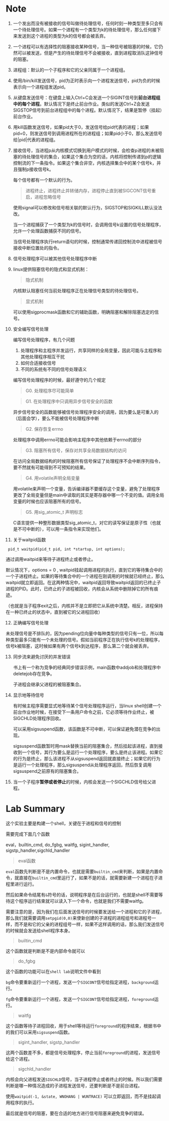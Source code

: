# Note

1. 一个发出而没有被接收的信号叫做待处理信号，任何时刻一种类型至多只会有一个待处理信号。如果一个进程有一个类型为k的待处理信号，那么任何接下来发送到这个进程的类型为k的信号都会被丢弃。

2. 一个进程可以有选择性的阻塞接收某种信号，当一种信号被阻塞的时候，它仍然可以被发送，但是产生的待处理信号不会被接收，直到进程取消队这钟信号的阻塞。

3. 进程组：默认的一个子程序和它的父亲同属于一个进程组。

4. 使用/bin/kill发送信号，pid为正时表示向一个进程发送信号，pid为负的时候表示向一个进程组发送pid。

5. 从键盘发送信号：在键盘上输入Ctrl+C会发送一个SIGINT信号到**前台进程组中的每个进程**。默认情况下是终止前台作业。类似的发送Ctrl+Z会发送SIGSTOP信号到前台进程组中的每个进程。默认情况下，结果是暂停（挂起）前台作业。

6. 用kill函数发送信号，如果pid大于0，发送信号给pid代表的进程；如果pid=0，则发送信号到调用进程所在的进程组；如果pid小于0，那么发送信号给|pid|代表的进程组。

7. 接收信号，当进程p从内核模式切换到用户模式的时候，会检查p进程的未被阻塞的待处理信号的集合，如果这个集合为空的话，内核将控制传递到p的逻辑控制流的下一条指令。如果这个集合非空，内核选择集合中的某个信号k，并且强制p接收信号k。

   每个信号都有一个默认的行为。

   > 进程终止，进程终止并转储内存，进程停止直到被SIGCONT信号重启，进程忽略信号

   使用signal可以修改和信号相关联的默认行为，SIGSTOP和SIGKILL默认没法改。

   当一个进程捕获了一个类型为k的信号时，会调用信号k设置的信号处理程序，允许一个处理函数捕获不同的信号。

   当信号处理程序执行return语句的时候，控制通常传递回控制流中进程被信号接收中断位置处的指令。

8. 信号处理程序可以被其他信号处理程序中断

9. linux提供阻塞信号的隐式和显式机制：

   > 隐式机制

   内核默认阻塞任何当前处理程序正在处理信号类型的待处理信号。

   > 显式机制

   可以使用sigprocmask函数和它的辅助函数，明确阻塞和解除阻塞选定的信号。

10. 安全编写信号处理

    编写信号处理程序，有几个问题

    1. 处理程序和主程序并发运行，共享同样的全局变量，因此可能与主程序和其他处理程序相互干扰
    2. 如何合适接收信号
    3. 不同的系统有不同的信号处理语义

    编写信号处理程序的时候，最好遵守的几个规定

    > G0. 处理程序尽可能简单

    > G1. 在处理程序中只调用异步信号安全的函数

    异步信号安全的函数能够被信号处理程序安全的调用，因为要么是可重入的（后面会学），要么不能被信号处理程序中断

    > G2. 保存恢复errno

    处理程序中调用errno可能会影响主程序中其他依赖于errno的部分

    > G3. 阻塞所有信号，保存对共享全局数据结构的访问

    在访问全局数据结构的时候阻塞所有信号保证了处理程序不会中断序列指令，要不然就有可能得到不可预知的结果。

    > G4. 用volatile声明全局变量

    用volatile来声明一个变量，告诉编译器不要缓存这个变量，避免了处理程序更改了全局变量但是main中读取的其实是寄存器中哪一个不变的值。调用全局变量的时候也应该阻塞所有的信号。

    > G5. 用sig_atomic_t 声明标志

    C语言提供一种整形数据类型sig_atomic_t，对它的读写保证是原子性（也就是不可中断的），可以用一条指令来实现他们。

11. 关于waitpid函数

` pid_t waitpid(pid_t pid, int *startup, int options);` 

通过调用waitpid来等待子进程终止或者停止。

默认情况下，options = 0 , waitpid挂起调用进程的执行，直到它的等待集合中的一个子进程终止。如果的等待集合中的一个进程在刚调用的时候就已经终止，那么waitpid就立即返回。在这两种情况中，waitpid返回导致waitpid返回的已终止子进程的PID。此时，已终止的子进程被回收，内核会从系统中删除掉它的所有痕迹。

（也就是当子程序exit之后，内核并不是立即把它从系统中清楚。相反，进程保持在一种已终止的状态中，直到被它的父进程回收）

12. 正确编写信号处理

未处理信号是不排队的，因为pending位向量中每种类型的信号只有一位，所以每种类型最多只能有一个未处理的信号。假如当前程序正在执行信号k的处理程序，信号k被阻塞，这时候如果有两个信号k到达程序，那么第二个就会被丢弃。

13. 同步流来避免讨厌的并发错误

    书上有一个称为竞争的经典同步错误示例，main函数中addjob和处理程序中deletejob存在竞争。

    子进程会继承父进程的被阻塞集合。

14. 显示地等待信号

    有时候主程序需要显式地等待某个信号处理程序运行，当linux shell创建一个前台作业地时候，在接受下一条用户命令之前，它必须等待作业终止，被SIGCHLD处理程序回收。
    
    可以采用sigsuspend函数，该函数是不可中断，可以保证避免潜在竞争的出现。
    
    sigsuspend函数暂时用mask替换当前的阻塞集合，然后挂起该进程，直到接收到一个信号，其行为要么是运行一个处理程序，要么是终止该进程。如果它的行为是终止，那么该进程不从sigsuspend返回就直接终止；如果它的行为是运行一个处理程序，那么sigsuspend从处理程序返回，然后恢复调用sigsuspend之前原有的阻塞集合。
    
15. 当一个子程序**暂停或者停止**的时候，内核会发送一个SIGCHLD信号给父进程。

# Lab Summary

这个实验主要是构建一个shell，关键在于进程和信号的控制

需要完成下面几个函数

eval，builtin_cmd, do_fgbg, waitfg, sigint_handler, sigstp_handler,sigchld_handler 

> eval函数

`eval`函数先判断是不是内置命令，也就是需要`builtin_cmd`来判断，如果是内置命令，就直接在`builtin_cmd`里运行了，如果不是的话，就需要新建一个进程在子进程里进行运行。

然后如果命令结尾有`&`符号的话，说明程序是在后台运行的，也就是shell不需要等待这个程序运行结束就可以读入下一个命令，也就是我们不需要waitfg。

需要注意的是，因为我们在后面发送信号的时候要发送给一个进程和它的子进程，那么我们就需要调用`setpgid(0,0)`来使新创建的子进程的进程组号和进程号一样，而不是和它的父亲的进程组号一样，如果不这样调用的话，那么我们发送信号的时候就会发送给shell程序本身。

> builtin_cmd

这个函数就是判断是不是内部命令就可以

> do_fgbg

这个函数的功能可以在`shell lab`说明文件中看到

`bg`命令要重新运行一个进程，发送一个`SIGCONT`信号给指定进程，`background`运行。

`fg`命令要重新运行一个进程，发送一个`SIGCONT`信号给指定进程，`foreground`运行。

> waitfg

这个函数等待子进程回收，用于shell等待运行`foreground`的程序结束，根据书中的我们可以采用`sigsuspend`函数。

> sigint_handler, sigstp_handler

这两个函数差不多，都是信号处理程序，停止当前`foreground`的进程，发送信号给这个进程。

> sigchld_handler

内核会向父进程发送`SIGCHLD`信号，当子进程停止或者终止的时候。所以我们需要判断是哪一种情况造成的子进程发送信号，还要判断是不是前台进程。

使用`waitpid(-1, &state, WNOHANG | WUNTRACE)` 可以立即返回，而不是挂起调用程序的执行。

最后就是信号的阻塞，要在合适的地方进行信号阻塞来避免竞争的错误。